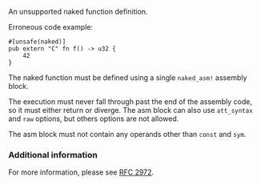 An unsupported naked function definition.

Erroneous code example:

```compile_fail,E0787
#[unsafe(naked)]
pub extern "C" fn f() -> u32 {
    42
}
```

The naked function must be defined using a single `naked_asm!` assembly block.

The execution must never fall through past the end of the assembly
code, so it must either return or diverge. The asm block can also
use `att_syntax` and `raw` options, but others options are not allowed.

The asm block must not contain any operands other than `const` and
`sym`.

### Additional information

For more information, please see [RFC 2972].

[RFC 2972]: https://github.com/rust-lang/rfcs/blob/master/text/2972-constrained-naked.md
